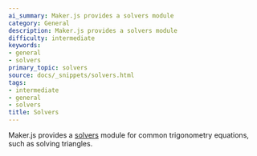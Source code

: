 ```yaml
---
ai_summary: Maker.js provides a solvers module
category: General
description: Maker.js provides a solvers module
difficulty: intermediate
keywords:
- general
- solvers
primary_topic: solvers
source: docs/_snippets/solvers.html
tags:
- intermediate
- general
- solvers
title: Solvers
---
```

Maker.js provides a [solvers](../api/modules/core_solvers.html#content) module
for common trigonometry equations, such as solving triangles.
